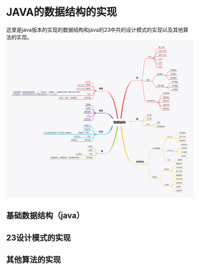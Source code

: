 # JAVA的数据结构的实现
这里是java版本的实现的数据结构和java的23中共的设计模式的实现以及其他算法的实现。
![img](./picture/数据结构.png)

## 基础数据结构（java）

## 23设计模式的实现

## 其他算法的实现

